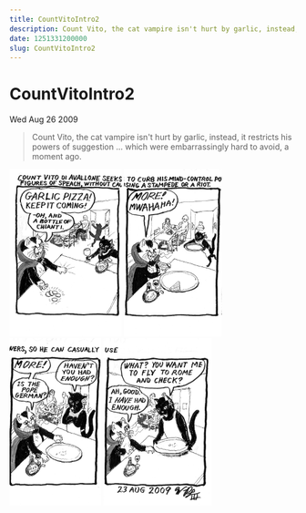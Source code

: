 ```yaml
---
title: CountVitoIntro2
description: Count Vito, the cat vampire isn't hurt by garlic, instead, it restricts his powers of suggestion ... which were embarrassingly hard to avoid, a moment ago.
date: 1251331200000
slug: CountVitoIntro2
---
```



# CountVitoIntro2

Wed Aug 26 2009

> Count Vito, the cat vampire isn't hurt by garlic, instead, it restricts his powers of suggestion ... which were embarrassingly hard to avoid, a moment ago.
        

![undefined](2009_08_27_r1p1_PfS-Vito2_1_.png)
![undefined](2009_08_27_r1p2_PfS-Vito2_2_.png)
![undefined](2009_08_27_r1p3_PfS-Vito2_3_.png)
![undefined](2009_08_27_r1p4_PfS-Vito2_4_.png)

